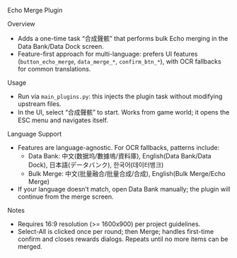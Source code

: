 Echo Merge Plugin

Overview
- Adds a one-time task “合成聲骸” that performs bulk Echo merging in the Data Bank/Data Dock screen.
- Feature-first approach for multi-language: prefers UI features (`button_echo_merge`, `data_merge_*`, `confirm_btn_*`), with OCR fallbacks for common translations.

Usage
- Run via `main_plugins.py`: this injects the plugin task without modifying upstream files.
- In the UI, select “合成聲骸” to start. Works from game world; it opens the ESC menu and navigates itself.

Language Support
- Features are language-agnostic. For OCR fallbacks, patterns include:
  - Data Bank: 中文(数据坞/數據塢/資料庫), English(Data Bank/Data Dock), 日本語(データバンク), 한국어(데이터뱅크)
  - Bulk Merge: 中文(批量融合/批量合成/合成), English(Bulk Merge/Echo Merge)
- If your language doesn’t match, open Data Bank manually; the plugin will continue from the merge screen.

Notes
- Requires 16:9 resolution (>= 1600x900) per project guidelines.
- Select-All is clicked once per round; then Merge; handles first-time confirm and closes rewards dialogs. Repeats until no more items can be merged.

